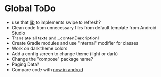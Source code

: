 # Global ToDo
* use that [lib](https://google.github.io/accompanist/swiperefresh/) to implements swipe to refresh? 
* Clean code from unnecessary files from default template from Android Studio
* Translate all texts and...contenDescription!
* Create Gradle modules and use "internal" modifier for classes
* Work on dark theme colors
* Add a config screen to change theme (light or dark)
* Change the "compose" package name?
* Paging Data? 
* Compare code with [now in android](https://github.com/android/nowinandroid)
 